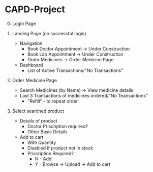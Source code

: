 # CAPD-Project
0. Login Page
1. Landing Page (on successful login)
   * Navigation	
     * Book Doctor Appointment -> Under Construction
     * Book Lab Appointment -> Under Construction
     * Order Medicines -> Order Medicine Page
   * Dashboard 
     * List of Active Transactions/"No Transactions"
2. Order Medicine Page
   * Search Medicines (by Name) -> View medicine details	
   * Last 3 Transactions of medicines ordered/"No Teansactions"
     * "Refill" - to repeat order

3. Select searched product
   * Details of product
     * Doctor Priscription required?
     * Other Basic Details
   * Add to cart 
     * With Quantity
     * Disabled if product not in stock
     * Priscription Required?
       * N - Add
       * Y - Browse -> Upload -> Add to cart
